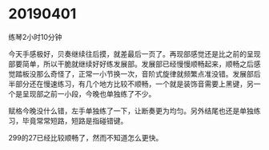 # 20190401

练琴2小时10分钟

今天手感极好，贝奏继续往后摸，就差最后一页了。再现部感觉还是比之前的呈现部要简单，所以干脆就继续好好练发展部。发展部已经慢慢顺畅起来，顺畅之后感觉踏板没那么奇怪了，正常一小节换一次，音阶式旋律就频繁点准没错。发展部后半部分还在慢速练习，有几个地方比较不顺畅，一个就是装饰音需要上黑键，另一个是呈现部之前一小段，今晚也单独练了不少。

赋格今晚没什么错，左手单独练了一下，让断奏更为均匀。另外结尾也还是单独练习，毕竟常常短路，短路是指碰错键。

299的27已经比较顺畅了，然而不知道怎么更快。
